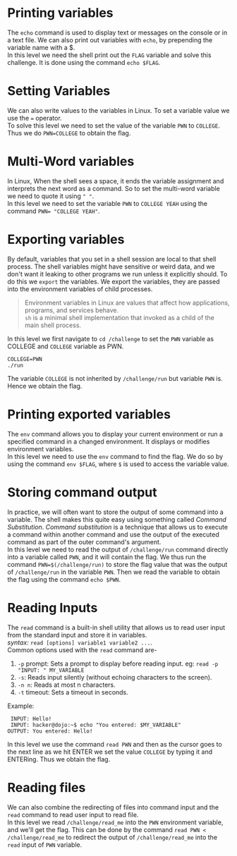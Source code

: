 
# Printing variables
The `echo` command is used to display text or messages on the console or in a text file. We can also print out variables with `echo`, by prepending the variable name with a $.  
In this level we need the shell print out the  `FLAG` variable and solve this challenge. It is done using the command `echo $FLAG`.

# Setting Variables
We can also write values to the variables in Linux. To set a variable value we use the `=` operator.  
To solve this level we need to set the value of the variable `PWN` to `COLLEGE`. Thus we do `PWN=COLLEGE` to obtain the flag.

# Multi-Word variables
In Linux, When the shell sees a space, it ends the variable assignment and interprets the next word as a command. So to set the multi-word variable we need to quote it using `" "`.  
In this level we need to set the variable `PWN` to `COLLEGE YEAH` using the command `PWN= "COLLEGE YEAH"`.

# Exporting variables 
By default, variables that you set in a shell session are local to that shell process. The shell variables might have sensitive or weird data, and we don't want it leaking to other programs we run unless it explicitly should. To do this we `export` the variables. We export the variables, they are passed into the environment variables of child processes.   
>Environment variables in Linux are values that affect how applications, programs, and services behave.  
`sh` is a minimal shell implementation that invoked as a child of the main shell process.  
  

In this level we first navigate to `cd /challenge` to set the `PWN` variable as COLLEGE and `COLLEGE` variable as PWN.
``` export PWN=COLLEGE
COLLEGE=PWN
./run
```
The variable `COLLEGE` is not inherited by `/challenge/run` but variable `PWN` is. Hence we obtain the flag.

# Printing exported variables
The `env` command allows you to display your current environment or run a specified command in a changed environment. It displays or modifies environment variables.  
In this level we need to use the `env` command to find the flag. We do so by using the command `env $FLAG`, where `$` is used to access the variable value.

# Storing command output
In practice, we will often want to store the output of some command into a variable. The shell makes this quite easy using something called *Command Substitution*. *Command substitution* is a technique that allows us to execute a command within another command and use the output of the executed command as part of the outer command's argument.  
In this level we need to read the output of `/challenge/run` command directly into a variable called `PWN`, and it will contain the flag. We thus run the command `PWN=$(/challenge/run)` to store the flag value that was the output of `/challenge/run` in the variable `PWN`. Then we read the variable to obtain the flag using the command `echo $PWN`.

# Reading Inputs
The `read` command is a built-in shell utility that allows us to read user input from the standard input and store it in variables.  
*syntax:* `read [options] variable1 variable2 ...`.  
Common options used with the `read` command are-
 1. `-p` prompt: Sets a prompt to display before reading input. eg: `read -p "INPUT: " MY_VARIABLE`
 2. `-s`: Reads input silently (without echoing characters to the screen).
 3. `-n n`: Reads at most n characters.
 4. `-t` timeout: Sets a timeout in seconds.  
   
 Example:
```INPUT: hacker@dojo:~$ read MY_VARIABLE
 INPUT: Hello!
 INPUT: hacker@dojo:~$ echo "You entered: $MY_VARIABLE"
OUTPUT: You entered: Hello!
```
In this level we use the command `read PWN` and then as the cursor goes to the next line as we hit ENTER we set the value `COLLEGE` by typing it and ENTERing. Thus we obtain the flag.

# Reading files
We can also combine the redirecting of files into command input and the `read` command to read user input to read file.  
In this level we read `/challenge/read_me` into the `PWN` environment variable, and we'll get the flag. This can be done by the command `read PWN < /challenge/read_me` to redirect the output of `/challenge/read_me` into the `read` input of `PWN` variable.
